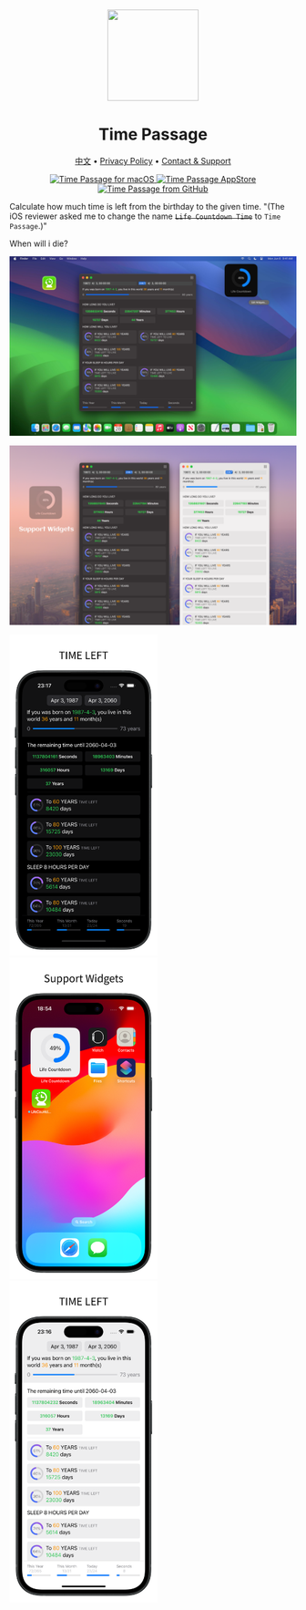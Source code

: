 <div align="center">
	<br />
	<br />
	<img src="https://github.com/jaywcjlove/time-passage/assets/1680273/70bf83db-c1b0-4187-ad9c-dee7a99ab1ca" width="160" height="160">
	<h1>Time Passage</h1>
  <!--rehype:style=border: 0;-->
	<p>
		<a href="./README.zh.md">中文</a> • 
		<a href="./privacy-policy.md">Privacy Policy</a> • 
		<a href="https://wangchujiang.com/#/contact">Contact & Support</a>
	</p>
	<p>
		<a target="_blank" href="https://apps.apple.com/app/time-passage/id6479194014" title="Time Passage for macOS"><img alt="Time Passage for macOS" src="https://jaywcjlove.github.io/sb/download/macos.svg" height="51">
		</a>
		<a href="https://apps.apple.com/app/time-passage/id6479194014?platform=iphone" title="Time Passage for iOS">
      <img src="https://jaywcjlove.github.io/sb/download/appstore.svg" alt="Time Passage AppStore"  height="51">
    </a>
    <a target="_blank" href="https://github.com/jaywcjlove/time-passage/releases/latest/download/TimePassage.zip" title="Time Passage for macOS">
      <img alt="Time Passage from GitHub" src="https://wangchujiang.com/sb/download/apple-download.svg" height="51">
    </a>
	</p>
</div>

Calculate how much time is left from the birthday to the given time. "(The iOS reviewer asked me to change the name ~~`Life Countdown Time`~~ to `Time Passage`.)"

When will i die? 

![Time Passage screenshots-1](./assets/screenshots-1.png)

![Time Passage screenshots-2](./assets/screenshots-2.png)

<img src="./assets/screenshots-3.png" width="260"  title="Time Passage for iOS" /><img src="./assets/screenshots-4.png" width="260"  title="Time Passage for iOS" /><img src="./assets/screenshots-5.png" width="260"  title="Time Passage for iOS" />
